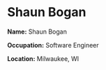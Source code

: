 # Shaun Bogan

**Name:** Shaun Bogan

**Occupation:** Software Engineer

**Location:** Milwaukee, WI

